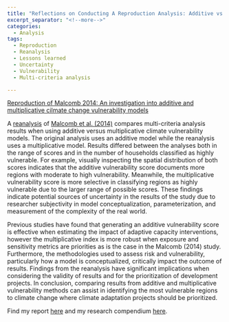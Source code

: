 ```yaml
---
title: "Reflections on Conducting A Reproduction Analysis: Additive vs. Multiplicative Vulnerability Scores"
excerpt_separator: "<!--more-->"
categories:
  - Analysis
tags:
  - Reproduction
  - Reanalysis
  - Lessons learned
  - Uncertainty
  - Vulnerability
  - Multi-criteria analysis

---
```

[Reproduction of Malcomb 2014: An investigation into additive and multiplicative cilmate change vulnerability models](https://gshanleybarr.github.io/RPr-Malcomb-2014/)


A [reanalysis](https://gshanleybarr.github.io/RPr-Malcomb-2014/) of [Malcomb et al. (2014)](https://doi.org/10.1016/j.apgeog.2014.01.004) compares multi-criteria analysis results when using additive versus multiplicative climate vulnerability models. The original analysis uses an additive model while the reanalysis uses a multiplicative model. Results differed between the analyses both in the range of scores and in the number of households classified as highly vulnerable. For example, visually inspecting the spatial distribution of both scores indicates that the additive vulnerability score documents more regions with moderate to high vulnerability. Meanwhile, the multiplicative vulnerability score is more selective in classifying regions as highly vulnerable due to the larger range of possible scores. These findings indicate potential sources of uncertainty in the results of the study due to researcher subjectivity in model conceptualization, parameterization, and measurement of the complexity of the real world.  

Previous studies have found that generating an additive vulnerability score is effective when estimating the impact of adaptive capacity interventions, however the multiplicative index is more robust when exposure and sensitivity metrics are priorities as is the case in the Malcomb (2014) study. Furthermore, the methodologies used to assess risk and vulnerability, particularly how a model is conceptualized, critically impact the outcome of results. Findings from the reanalysis have significant implications when considering the validity of results and for the prioritization of development projects. In conclusion, comparing results from additive and multiplicative vulnerability methods can assist in identifying the most vulnerable regions to climate change where climate adaptation projects should be prioritized.

Find my report [here](https://gshanleybarr.github.io/RPr-Malcomb-2014/) and my research compendium [here](https://github.com/gshanleybarr/RPr-Malcomb-2014).

